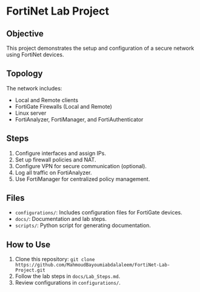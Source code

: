 # FortiNet Lab Project

## Objective
This project demonstrates the setup and configuration of a secure network using FortiNet devices.

## Topology
The network includes:
- Local and Remote clients
- FortiGate Firewalls (Local and Remote)
- Linux server
- FortiAnalyzer, FortiManager, and FortiAuthenticator

## Steps
1. Configure interfaces and assign IPs.
2. Set up firewall policies and NAT.
3. Configure VPN for secure communication (optional).
4. Log all traffic on FortiAnalyzer.
5. Use FortiManager for centralized policy management.

## Files
- `configurations/`: Includes configuration files for FortiGate devices.
- `docs/`: Documentation and lab steps.
- `scripts/`: Python script for generating documentation.

## How to Use
1. Clone this repository: `git clone https://github.com/MahmoudBayoumiabdalaleem/FortiNet-Lab-Project.git`
2. Follow the lab steps in `docs/Lab_Steps.md`.
3. Review configurations in `configurations/`.
